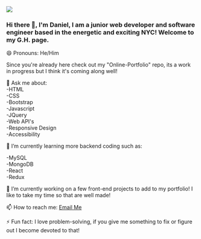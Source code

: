 <img src="https://static5.depositphotos.com/1027309/527/v/950/depositphotos_5272778-stock-illustration-skyline-new-york.jpg"/>

### Hi there 👋, I'm Daniel, I am a junior web developer and software engineer based in the energetic and exciting NYC! Welcome to my G.H. page.<br>
😄 Pronouns: He/Him

Since you're already here check out my "Online-Portfolio" repo, its a work in progress but I think it's coming along well!

💬 Ask me about:<br>
-HTML<br>
-CSS<br>
-Bootstrap<br>
-Javascript<br>
-JQuery<br>
-Web API's<br>
-Responsive Design<br>
-Accessibility<br>

🌱 I’m currently learning more backend coding such as:

-MySQL<br>
-MongoDB<br>
-React<br>
-Redux<br>


🔭 I’m currently working on a few front-end projects to add to my portfolio! I like to take my time so that are well made!<br>

📫 How to reach me: [Email Me](mailto:danieljuarez@mail.com) <br>

⚡ Fun fact: I love problem-solving, if you give me something to fix or figure out I become devoted to that!

<!--
**Danno26/Danno26** is a ✨ _special_ ✨ repository because its `README.md` (this file) appears on your GitHub profile.

Here are some ideas to get you started:

-  ...
-  ...
- 👯 I’m looking to collaborate on ...
- 
-  ...
-  ...
- 
-  ...
-->
